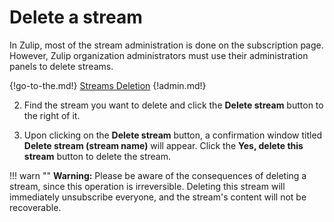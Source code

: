# Delete a stream

In Zulip, most of the stream administration is done on the subscription page.
However, Zulip organization administrators must use their administration panels
to delete streams.

{!go-to-the.md!} [Streams Deletion](/#administration/streams-list-admin)
{!admin.md!}

2. Find the stream you want to delete and click the **Delete stream** button to
the right of it.

3. Upon clicking on the **Delete stream** button, a confirmation window titled
**Delete stream (stream name)** will appear. Click the **Yes, delete this stream**
button to delete the stream.

!!! warn ""
    **Warning:** Please be aware of the consequences of deleting a stream, since
    this operation is irreversible. Deleting this stream will immediately
    unsubscribe everyone, and the stream's content will not be recoverable.
